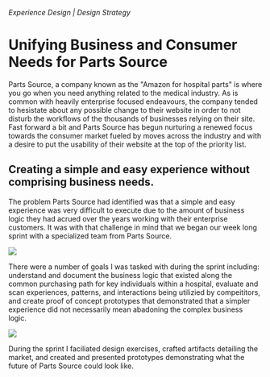 _Experience Design | Design Strategy_
# Unifying Business and Consumer Needs for Parts Source

Parts Source, a company known as the "Amazon for hospital parts" is where you go when you need anything related to the medical industry. As is common with heavily enterprise focused endeavours, the company tended to hesistate about any possible change to their website in order to not disturb the workflows of the thousands of businesses relying on their site. Fast forward a bit and Parts Source has begun nurturing a renewed focus towards the consumer market fueled by moves across the industry and with a desire to put the usability of their website at the top of the priority list.

## Creating a simple and easy experience without comprising business needs.

The problem Parts Source had identified was that a simple and easy experience was very difficult to execute due to the amount of business logic they had acrued over the years working with their enterprise customers. It was with that challenge in mind that we began our week long sprint with a specialized team from Parts Source.

![](https://firebasestorage.googleapis.com/v0/b/brianlichliter-2018.appspot.com/o/Parts%20Source%2Fparts%20source.jpg?alt=media&token=1d4ef804-fa47-418e-8228-ee102c9b166f)

There were a number of goals I was tasked with during the sprint including: understand and document the business logic that existed along the common purchasing path for key individuals within a hospital, evaluate and scan experiences, patterns, and interactions being utilizied by compeititors, and create proof of concept prototypes that demonstrated that a simpler experience did not necessarily mean abadoning the complex business logic.

![](https://firebasestorage.googleapis.com/v0/b/brianlichliter-2018.appspot.com/o/Parts%20Source%2Fparts%20source-2.jpg?alt=media&token=a928d863-4e65-479d-ad6d-46c2fc4f099c)

During the sprint I faciliated design exercises, crafted artifacts detailing the market, and created and presented prototypes demonstrating what the future of Parts Source could look like.